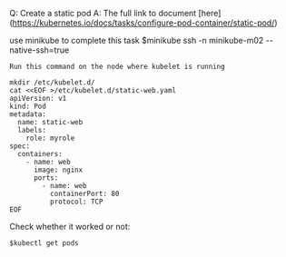 Q: Create a static pod
A: The full link to document [here] (https://kubernetes.io/docs/tasks/configure-pod-container/static-pod/)

use minikube to complete this task
$minikube ssh -n minikube-m02 --native-ssh=true

`Run this command on the node where kubelet is running`

```shell
mkdir /etc/kubelet.d/
cat <<EOF >/etc/kubelet.d/static-web.yaml
apiVersion: v1
kind: Pod
metadata:
  name: static-web
  labels:
    role: myrole
spec:
  containers:
    - name: web
      image: nginx
      ports:
        - name: web
          containerPort: 80
          protocol: TCP
EOF
```

Check whether it worked or not:

```shell
$kubectl get pods
```
